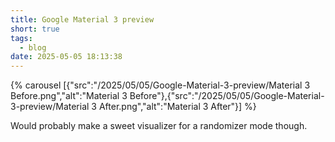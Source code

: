 ```yaml
---
title: Google Material 3 preview
short: true
tags:
  - blog
date: 2025-05-05 18:13:38
---
```


{% carousel [{"src":"/2025/05/05/Google-Material-3-preview/Material 3 Before.png","alt":"Material 3 Before"},{"src":"/2025/05/05/Google-Material-3-preview/Material 3 After.png","alt":"Material 3 After"}] %}

Would probably make a sweet visualizer for a randomizer mode though.
